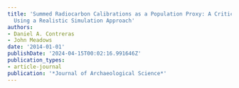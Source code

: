 ```yaml
---
title: 'Summed Radiocarbon Calibrations as a Population Proxy: A Critical Evaluation
  Using a Realistic Simulation Approach'
authors:
- Daniel A. Contreras
- John Meadows
date: '2014-01-01'
publishDate: '2024-04-15T00:02:16.991646Z'
publication_types:
- article-journal
publication: '*Journal of Archaeological Science*'
---
```

